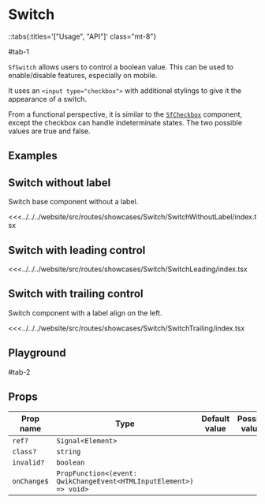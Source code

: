 # Switch

::tabs{:titles='["Usage", "API"]' class="mt-8"}

#tab-1

`SfSwitch` allows users to control a boolean value. This can be used to enable/disable features, especially on mobile.

It uses an `<input type="checkbox">` with additional stylings to give it the appearance of a switch.

From a functional perspective, it is similar to the [`SfCheckbox`](/checkbox.html) component, except the checkbox can handle indeterminate states. The two possible values are true and false.

## Examples

## Switch without label

Switch base component without a label.

<Showcase showcase-name="Switch/SwitchWithoutLabel">

<<<../../../website/src/routes/showcases/Switch/SwitchWithoutLabel/index.tsx

</Showcase>

## Switch with leading control

<Showcase showcase-name="Switch/SwitchLeading">

<<<../../../website/src/routes/showcases/Switch/SwitchLeading/index.tsx

</Showcase>

## Switch with trailing control

Switch component with a label align on the left.

<Showcase showcase-name="Switch/SwitchTrailing">

<<<../../../website/src/routes/showcases/Switch/SwitchTrailing/index.tsx

</Showcase>

<!--
## Accessibility notes

`SfSwitch` is built using the native `<input type="checkbox">` element. This means that has all of the same keyboard navigation and accessibility features as a native checkbox.

By default, it comes with a `role="switch"` attribute. This is useful for screen readers, which can announce the element as a switch.
 -->

## Playground

<Generate class="playground" />

#tab-2

## Props

| Prop name   | Type                                                               | Default value | Possible values |
| ----------- | ------------------------------------------------------------------ | ------------- | --------------- |
| `ref?`      | `Signal<Element>`                                                  |               |                 |
| `class?`    | `string`                                                           |               |                 |
| `invalid?`  | `boolean`                                                          |               |                 |
| `onChange$` | `PropFunction<(event: QwikChangeEvent<HTMLInputElement>) => void>` |               |                 |
